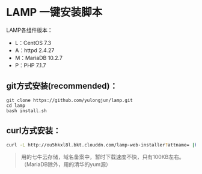 # LAMP 一键安装脚本

LAMP各组件版本：

* L：CentOS 7.3
* A：httpd 2.4.27
* M：MariaDB 10.2.7
* P：PHP 7.1.7

## git方式安装(recommended)：

```
git clone https://github.com/yulongjun/lamp.git
cd lamp
bash install.sh
```
## curl方式安装：

```bash
curl -L http://ou5hkxl8l.bkt.clouddn.com/lamp-web-installer?attname= |bash
```

> 用的七牛云存储，域名备案中，暂时下载速度不快，只有100KB左右。（MariaDB除外，用的清华的yum源）
